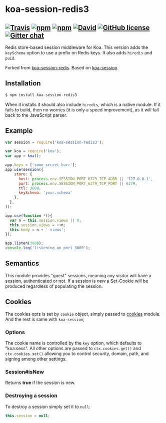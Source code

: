 koa-session-redis3
==================
[![Travis](https://img.shields.io/travis/DaAwesomeP/koa-session-redis3.svg?style=flat-square)](https://travis-ci.org/DaAwesomeP/koa-session-redis3) [![npm](https://img.shields.io/npm/v/koa-session-redis3.svg?style=flat-square)](https://www.npmjs.com/package/koa-session-redis3) [![npm](https://img.shields.io/npm/dm/koa-session-redis3.svg?style=flat-square)](https://www.npmjs.com/package/koa-session-redis3) [![David](https://img.shields.io/david/DaAwesomeP/koa-session-redis3.svg?style=flat-square)](https://david-dm.org/DaAwesomeP/koa-session-redis3) [![GitHub license](https://img.shields.io/github/license/mashape/apistatus.svg?style=flat-square)](https://github.com/DaAwesomeP/koa-session-redis3/blob/master/LICENSE) [![Gitter chat](https://badges.gitter.im/DaAwesomeP/koa-session-redis3.png?style=flat-square)](https://gitter.im/DaAwesomeP/koa-session-redis3)
---
Redis store-based session middleware for Koa. This version adds the `keySchema` option to use a prefix on Redis keys. It also adds `hiredis` and `puid`.

Forked from [koa-session-redis](https://github.com/Chilledheart/koa-session-redis). Based on [koa-session](https://github.com/koajs/session).

## Installation

```javascript
$ npm install koa-session-redis3
```
When it installs it should also include `hiredis`, which is a native module. If it fails to build, then no worries (it is only a speed improvement), as it will fall back to the JavaScript parser.

## Example

```javascript
var session = require('koa-session-redis3');

var koa = require('koa');
var app = koa();

app.keys = ['some secret hurr'];
app.use(session({
    store: {
      host: process.env.SESSION_PORT_6379_TCP_ADDR || '127.0.0.1',
      port: process.env.SESSION_PORT_6379_TCP_PORT || 6379,
      ttl: 3600,
      keySchema: 'your:schema'
    },
  },
));

app.use(function *(){
  var n = this.session.views || 0;
  this.session.views = ++n;
  this.body = n + ' views';
});

app.listen(3000);
console.log('listening on port 3000');
```

## Semantics

This module provides "guest" sessions, meaning any visitor will have a session, authenticated or not. If a session is _new_ a Set-Cookie will be produced regardless of populating the session.

## Cookies

The cookies opts is set by `cookie` object, simply passed to [cookies](https://github.com/pillarjs/cookies/blob/master/lib/cookies.js) module. And the rest is same with `koa-session`;

### Options

The cookie name is controlled by the `key` option, which defaults to "koa:sess". All other options are passed to `ctx.cookies.get()` and `ctx.cookies.set()` allowing you to control security, domain, path, and signing among other settings.

### Session#isNew

  Returns __true__ if the session is new.

### Destroying a session

To destroy a session simply set it to `null`:

```javascript
this.session = null;
```
